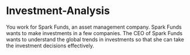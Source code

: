 # Investment-Analysis
You work for Spark Funds, an asset management company. Spark Funds wants to make investments in a few companies.
The CEO of Spark Funds wants to understand the global trends in investments so that she can take the investment decisions effectively.
